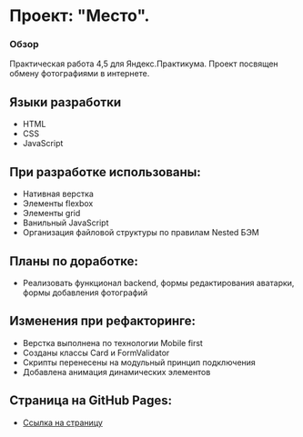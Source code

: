 # Проект: "Место".
### Обзор
Практическая работа 4,5 для Яндекс.Практикума. Проект посвящен обмену фотографиями в интернете.
## Языки разработки
* HTML
* CSS
* JavaScript

## При разработке использованы:
* Нативная верстка
* Элементы flexbox
* Элементы grid
* Ванильный JavaScript
* Организация файловой структуры по правилам Nested БЭМ

## Планы по доработке:
* Реализовать функционал backend, формы редактирования аватарки, формы добавления фотографий

## Изменения при рефакторинге:
* Верстка выполнена по технологии Mobile first
* Созданы классы Card и FormValidator
* Скрипты перенесены на модульный принцип подключения
* Добавлена анимация динамических элементов
## Страница на GitHub Pages:
* [Ссылка на страницу](https://ilyapopko.github.io/mesto/index.html)
